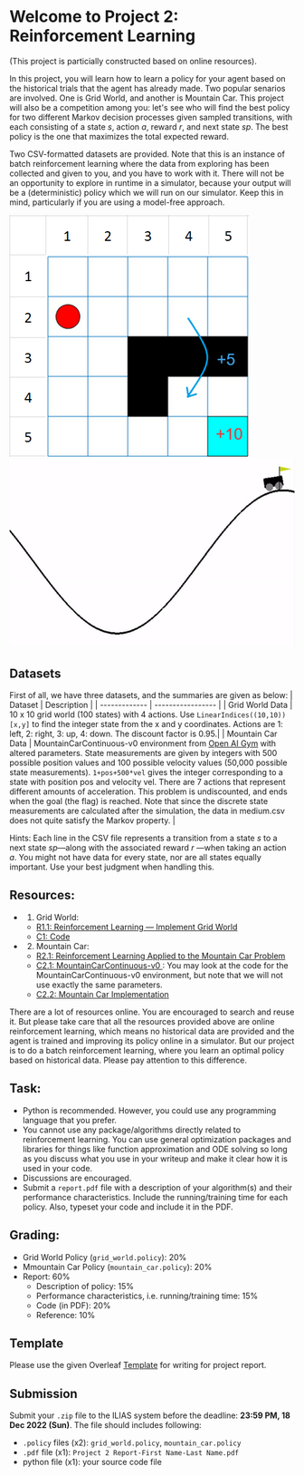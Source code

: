 # Welcome to Project 2: Reinforcement Learning 

(This project is particially constructed based on online resources).

In this project, you will learn how to learn a policy for your agent based on the historical trials that the agent has already made. Two popular senarios are involved. One is Grid World, and another is Mountain Car.  This project will also be a competition among you: let's see who will find the best policy for two different Markov decision processes given sampled transitions, with each consisting of a state _s_, action _a_, reward _r_, and next state _sp_. The best policy is the one that maximizes the total expected reward.

Two CSV-formatted datasets are provided. Note that this is an instance of batch reinforcement learning where the data from exploring has been collected and given to you, and you have to work with it. There will not be an opportunity to explore in runtime in a simulator, because your output will be a (deterministic) policy which we will run on our simulator. Keep this in mind, particularly if you are using a model-free approach.

![Gird World Sample](https://github.com/bonaldli/DMU-Uni-Koeln/blob/main/Project%202/Figs/grid-world.png?raw=true)
![Mountain Car Sample](https://github.com/bonaldli/DMU-Uni-Koeln/blob/main/Project%202/Figs/mountain-car.gif?raw=true)

## Datasets
First of all, we have three datasets, and the summaries are given as below:
| Dataset  | Description |
| ------------- | ----------------- |
| Grid World Data | 10 x 10 grid world (100 states) with 4 actions. Use `LinearIndices((10,10))[x,y]` to find the integer state from the x and y coordinates. Actions are 1: left, 2: right, 3: up, 4: down. The discount factor is 0.95.|
| Mountain Car Data | MountainCarContinuous-v0 environment from [Open AI Gym](https://www.gymlibrary.dev/) with altered parameters. State measurements are given by integers with 500 possible position values and 100 possible velocity values (50,000 possible state measurements). `1+pos+500*vel` gives the integer corresponding to a state with position pos and velocity vel. There are 7 actions that represent different amounts of acceleration. This problem is undiscounted, and ends when the goal (the flag) is reached. Note that since the discrete state measurements are calculated after the simulation, the data in medium.csv does not quite satisfy the Markov property. |

Hints: Each line in the CSV file represents a transition from a state _s_ to a next state _sp_—along with the associated reward _r_ —when taking an action _a_. You might not have data for every state, nor are all states equally important. Use your best judgment when handling this.

## Resources:
- 1. Grid World:
  - [R1.1: Reinforcement Learning — Implement Grid World](https://towardsdatascience.com/reinforcement-learning-implement-grid-world-from-scratch-c5963765ebff)
  - [C1: Code](https://github.com/MJeremy2017/reinforcement-learning-implementation/blob/master/GridWorld/gridWorld.py)
- 2. Mountain Car:
  - [R2.1: Reinforcement Learning Applied to the Mountain Car Problem](https://towardsdatascience.com/reinforcement-learning-applied-to-the-mountain-car-problem-1c4fb16729ba)
  - [C2.1: MountainCarContinuous-v0 ](https://github.com/openai/gym/blob/master/gym/envs/classic_control/continuous_mountain_car.py): You may look at the code for the MountainCarContinuous-v0 environment, but note that we will not use exactly the same parameters.
  - [C2.2: Mountain Car Implementation](https://github.com/MJeremy2017/reinforcement-learning-implementation/tree/master/MountainCar)
  
There are a lot of resources online. You are encouraged to search and reuse it. But please take care that all the resources provided above are online reinforcement learning, which means no historical data are provided and the agent is trained and improving its policy online in a simulator. But our project is to do a batch reinforcement learning, where you learn an optimal policy based on historical data. Please pay attention to this difference.

## Task:
- Python is recommended. However, you could use any programming language that you prefer. 
- You cannot use any package/algorithms directly related to reinforcement learning. You can use general optimization packages and libraries for things like function approximation and ODE solving so long as you discuss what you use in your writeup and make it clear how it is used in your code.
- Discussions are encouraged.
- Submit a `report.pdf` file with a description of your algorithm(s) and their performance characteristics. Include the running/training time for each policy. Also, typeset your code and include it in the PDF.

## Grading:
- Grid World Policy (`grid_world.policy`): 20%
- Mmountain Car Policy (`mountain_car.policy`): 20%
- Report: 60%
  - Description of policy: 15%
  - Performance characteristics, i.e. running/training time: 15%
  - Code (in PDF): 20%
  - Reference: 10%

## Template
Please use the given Overleaf [Template](https://www.overleaf.com/read/fqpyqzzjvfzy) for writing for project report.

## Submission
Submit your `.zip` file to the ILIAS system before the deadline: **23:59 PM, 18 Dec 2022 (Sun)**. The file should includes following:
- `.policy` files (x2): `grid_world.policy`, `mountain_car.policy`
- `.pdf` file (x1): `Project 2 Report-First Name-Last Name.pdf`
- python file (x1): your source code file
